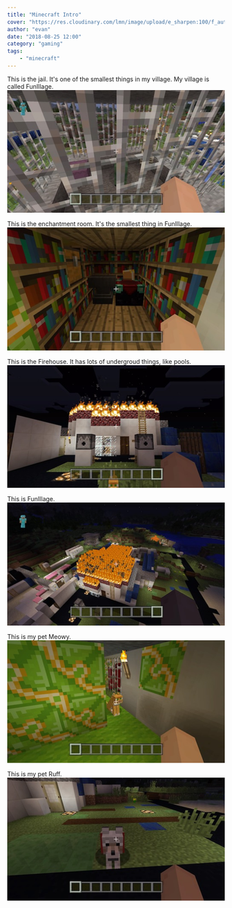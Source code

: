 ```yaml
---
title: "Minecraft Intro"
cover: "https://res.cloudinary.com/lmn/image/upload/e_sharpen:100/f_auto,fl_lossy,q_auto/v1/gameskinnyc/u/n/t/untitled-a5150.jpg"
author: "evan"
date: "2018-08-25 12:00"
category: "gaming"
tags:
    - "minecraft"
---
```


This is the jail. It's one of the smallest things in my village. My village is called FunIllage. ![jail]

This is the enchantment room. It's the smallest thing in FunIllage. ![enchantment]

This is the Firehouse. It has lots of undergroud things, like pools. ![firehouse-front]

This is FunIllage. ![firehouse-top]

This is my pet Meowy. ![pet-mowie]

This is my pet Ruff. ![pet-ruff]

[jail]: images/minecraft/jail.jpg "Minecraft Jail"
[enchantment]: images/minecraft/enchantment.jpg "Enchantment Room"
[firehouse-front]: images/minecraft/firehouse-front.jpg "Font of my Fire House"
[firehouse-top]: images/minecraft/firehouse-top.jpg "Top of my Fire House"
[pet-mowie]: images/minecraft/pet-mowie.jpg "My Pet Mowie"
[pet-ruff]: images/minecraft/pet-ruff.jpg "My Pet Ruff"
[waterslide]: images/minecraft/waterslide.jpg "Waterslide"
